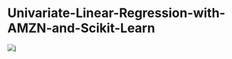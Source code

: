 # Univariate-Linear-Regression-with-AMZN-and-Scikit-Learn

![j](http://www.3leafnodes.com/assets/images/linreg_AMZN_python/fitted-model-plot.png)
